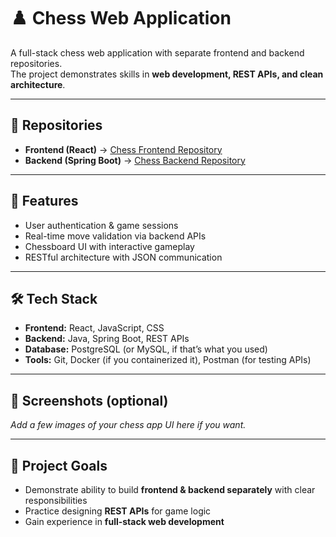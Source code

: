 # ♟️ Chess Web Application

A full-stack chess web application with separate frontend and backend repositories.  
The project demonstrates skills in **web development, REST APIs, and clean architecture**.

---

## 🔗 Repositories
- **Frontend (React)** → [Chess Frontend Repository](https://github.com/DMZ-byte/Chess-frontend)
- **Backend (Spring Boot)** → [Chess Backend Repository](https://github.com/DMZ-byte/Chessable-backend)

---

## 🚀 Features
- User authentication & game sessions
- Real-time move validation via backend APIs
- Chessboard UI with interactive gameplay
- RESTful architecture with JSON communication

---

## 🛠️ Tech Stack
- **Frontend:** React, JavaScript, CSS
- **Backend:** Java, Spring Boot, REST APIs
- **Database:** PostgreSQL (or MySQL, if that’s what you used)
- **Tools:** Git, Docker (if you containerized it), Postman (for testing APIs)

---

## 📸 Screenshots (optional)
_Add a few images of your chess app UI here if you want._

---

## 📄 Project Goals
- Demonstrate ability to build **frontend & backend separately** with clear responsibilities
- Practice designing **REST APIs** for game logic
- Gain experience in **full-stack web development**
